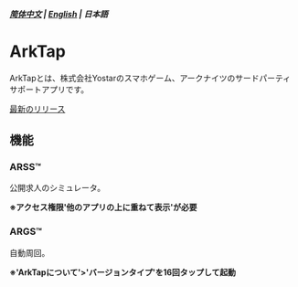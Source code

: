 ##### [简体中文](README.md) | [English](README_EN.md) | 日本語
# ArkTap
ArkTapとは、株式会社Yostarのスマホゲーム、アークナイツのサードパーティサポートアプリです。

[最新のリリース](https://github.com/IcebemAst/ArknightsTap/releases/latest)

## 機能

### ARSS™
公開求人のシミュレータ。

**※アクセス権限'他のアプリの上に重ねて表示'が必要**

### ARGS™
自動周回。

**※'ArkTapについて'>'バージョンタイプ'を16回タップして起動**



